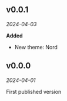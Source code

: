 ## v0.0.1

*2024-04-03*

**Added**

- New theme: Nord

## v0.0.0

*2024-04-01*

First published version
